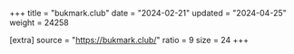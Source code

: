 +++
title = "bukmark.club"
date = "2024-02-21"
updated = "2024-04-25"
weight = 24258

[extra]
source = "https://bukmark.club/"
ratio = 9
size = 24
+++
